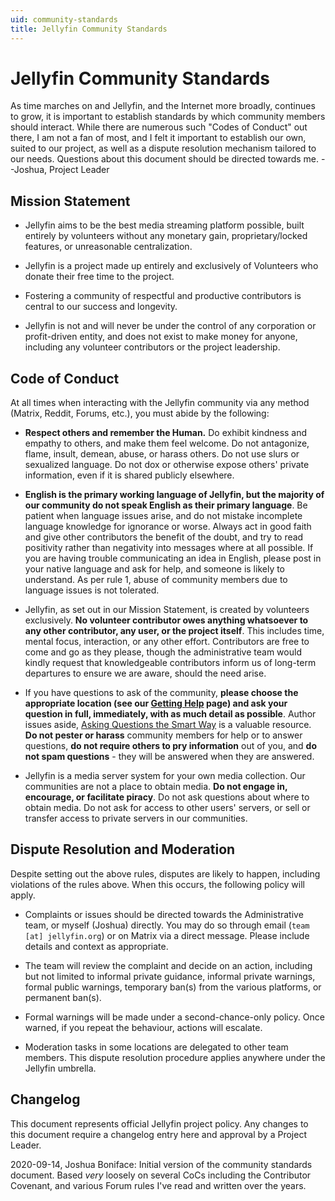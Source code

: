 ```yaml
---
uid: community-standards
title: Jellyfin Community Standards
---
```


# Jellyfin Community Standards

As time marches on and Jellyfin, and the Internet more broadly, continues to grow, it is important to establish standards by which community members should interact. While there are numerous such "Codes of Conduct" out there, I am not a fan of most, and I felt it important to establish our own, suited to our project, as well as a dispute resolution mechanism tailored to our needs. Questions about this document should be directed towards me. --Joshua, Project Leader

## Mission Statement

* Jellyfin aims to be the best media streaming platform possible, built entirely by volunteers without any monetary gain, proprietary/locked features, or unreasonable centralization.

* Jellyfin is a project made up entirely and exclusively of Volunteers who donate their free time to the project.

* Fostering a community of respectful and productive contributors is central to our success and longevity.

* Jellyfin is not and will never be under the control of any corporation or profit-driven entity, and does not exist to make money for anyone, including any volunteer contributors or the project leadership.

## Code of Conduct

At all times when interacting with the Jellyfin community via any method (Matrix, Reddit, Forums, etc.), you must abide by the following:

* **Respect others and remember the Human.** Do exhibit kindness and empathy to others, and make them feel welcome. Do not antagonize, flame, insult, demean, abuse, or harass others. Do not use slurs or sexualized language. Do not dox or otherwise expose others' private information, even if it is shared publicly elsewhere.

* **English is the primary working language of Jellyfin, but the majority of our community do not speak English as their primary language**. Be patient when language issues arise, and do not mistake incomplete language knowledge for ignorance or worse. Always act in good faith and give other contributors the benefit of the doubt, and try to read positivity rather than negativity into messages where at all possible. If you are having trouble communicating an idea in English, please post in your native language and ask for help, and someone is likely to understand. As per rule 1, abuse of community members due to language issues is not tolerated.

* Jellyfin, as set out in our Mission Statement, is created by volunteers exclusively. **No volunteer contributor owes anything whatsoever to any other contributor, any user, or the project itself**. This includes time, mental focus, interaction, or any other effort. Contributors are free to come and go as they please, though the administrative team would kindly request that knowledgeable contributors inform us of long-term departures to ensure we are aware, should the need arise.

* If you have questions to ask of the community, **please choose the appropriate location (see our [Getting Help](xref:getting-help) page) and ask your question in full, immediately, with as much detail as possible**. Author issues aside, [Asking Questions the Smart Way](http://www.catb.org/~esr/faqs/smart-questions.html) is a valuable resource. **Do not pester or harass** community members for help or to answer questions, **do not require others to pry information** out of you, and **do not spam questions** - they will be answered when they are answered.

* Jellyfin is a media server system for your own media collection. Our communities are not a place to obtain media. **Do not engage in, encourage, or facilitate piracy**. Do not ask questions about where to obtain media. Do not ask for access to other users' servers, or sell or transfer access to private servers in our communities.

## Dispute Resolution and Moderation

Despite setting out the above rules, disputes are likely to happen, including violations of the rules above. When this occurs, the following policy will apply.

* Complaints or issues should be directed towards the Administrative team, or myself (Joshua) directly. You may do so through email (`team [at] jellyfin.org`) or on Matrix via a direct message. Please include details and context as appropriate.

* The team will review the complaint and decide on an action, including but not limited to informal private guidance, informal private warnings, formal public warnings, temporary ban(s) from the various platforms, or permanent ban(s).

* Formal warnings will be made under a second-chance-only policy. Once warned, if you repeat the behaviour, actions will escalate.

* Moderation tasks in some locations are delegated to other team members. This dispute resolution procedure applies anywhere under the Jellyfin umbrella.

## Changelog

This document represents official Jellyfin project policy. Any changes to this document require a changelog entry here and approval by a Project Leader.

2020-09-14, Joshua Boniface: Initial version of the community standards document. Based *very* loosely on several CoCs including the Contributor Covenant, and various Forum rules I've read and written over the years.

